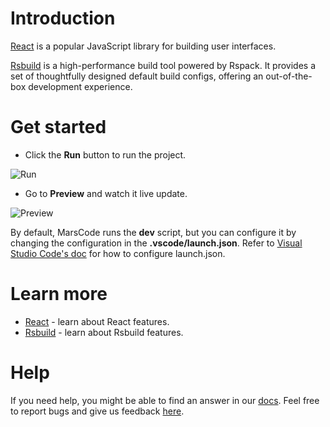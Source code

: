 # Introduction

[React](https://reactjs.org/) is a popular JavaScript library for building user interfaces.

[Rsbuild](https://rsbuild.dev/) is a high-performance build tool powered by Rspack. It provides a set of thoughtfully designed default build configs, offering an out-of-the-box development experience.

# Get started

- Click the **Run** button to run the project.

![Run](https://lf-cdn.marscode.com/obj/eden-sg/ljhwz_lkpkbvsj/ljhwZthlaukjlkulzlp/project_template/prod/17230fef56b045aa48b889b2781899227bde119f/images/native_nodejs_react/run.jpeg)

- Go to **Preview** and watch it live update.

![Preview](https://lf-cdn.marscode.com/obj/eden-sg/ljhwz_lkpkbvsj/ljhwZthlaukjlkulzlp/project_template/prod/17230fef56b045aa48b889b2781899227bde119f/images/native_nodejs_react/preview.jpeg)

By default, MarsCode runs the **dev** script, but you can configure it by changing the configuration in the **.vscode/launch.json**. Refer to [Visual Studio Code's doc](https://code.visualstudio.com/docs/editor/debugging) for how to configure launch.json.

# Learn more

- [React](https://react.dev/learn) - learn about React features.
- [Rsbuild](https://rsbuild.dev) - learn about Rsbuild features.

# Help

If you need help, you might be able to find an answer in our [docs](https://docs.marscode.com/). Feel free to report bugs and give us feedback [here](https://discord.gg/qtVMXEDbRw).
